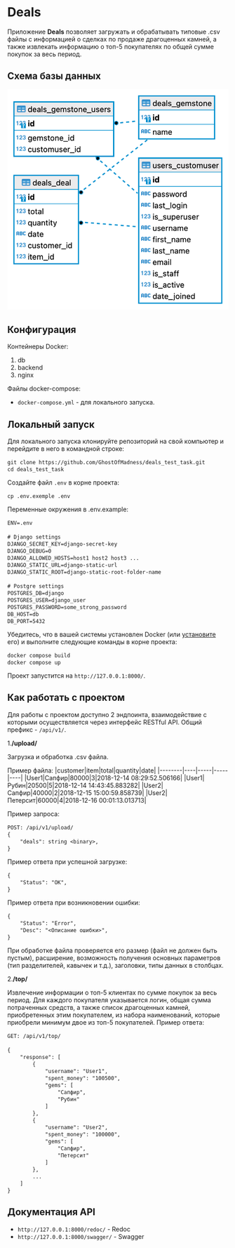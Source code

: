 # Deals

Приложение **Deals** позволяет загружать и обрабатывать типовые .csv файлы с информацией о сделках по продаже драгоценных камней, а также извлекать информацию о топ-5 покупателях по общей сумме покупок за весь период.

## Схема базы данных
![Схема базы данных](db_schema.png)

## Конфигурация

Контейнеры Docker:
1. db
2. backend
3. nginx

Файлы docker-compose:
- `docker-compose.yml` - для локального запуска.

## Локальный запуск

Для локального запуска клонируйте репозиторий на свой компьютер и перейдите в него в командной строке:
```shell
git clone https://github.com/GhostOfMadness/deals_test_task.git
cd deals_test_task
```

Создайте файл `.env` в корне проекта:
```shell
cp .env.exemple .env
```

Переменные окружения в .env.example:
```shell
ENV=.env

# Django settings
DJANGO_SECRET_KEY=django-secret-key
DJANGO_DEBUG=0
DJANGO_ALLOWED_HOSTS=host1 host2 host3 ...
DJANGO_STATIC_URL=django-static-url
DJANGO_STATIC_ROOT=django-static-root-folder-name

# Postgre settings
POSTGRES_DB=django
POSTGRES_USER=django_user
POSTGRES_PASSWORD=some_strong_password
DB_HOST=db
DB_PORT=5432
```

Убедитесь, что в вашей системы установлен Docker (или [установите](https://www.docker.com/get-started/) его) и выполните следующие команды в корне проекта:
```shell
docker compose build
docker compose up
```

Проект запустится на `http://127.0.0.1:8000/`.

## Как работать с проектом

Для работы с проектом доступно 2 эндпоинта, взаимодействие с которыми осуществляется через интерфейс RESTful API. Общий префикс - `/api/v1/`.

1.**/upload/**

Загрузка и обработка .csv файла.

Пример файла:
|customer|item|total|quantity|date|
|--------|----|-----|-----|----|
|User1|Сапфир|80000|3|2018-12-14 08:29:52.506166|
|User1|Рубин|20500|5|2018-12-14 14:43:45.883282|
|User2|Сапфир|40000|2|2018-12-15 15:00:59.858739|
|User2|Петерсит|60000|4|2018-12-16 00:01:13.013713|

Пример запроса:
```shell
POST: /api/v1/upload/
{
    "deals": string <binary>,
}
```
Пример ответа при успешной загрузке:
```shell
{
    "Status": "OK",
}
```
Пример ответа при возникновении ошибки:
```shell
{
    "Status": "Error",
    "Desc": "<Описание ошибки>",
}
```
При обработке файла проверяется его размер (файл не должен быть пустым), расширение, возможность получения основных параметров (тип разделителей, кавычек и т.д.), заголовки, типы данных в столбцах.

2.**/top/**

Извлечение информации о топ-5 клиентах по сумме покупок за весь период. Для каждого покупателя указывается логин, общая сумма потраченных средств, а также список драгоценных камней, приобретенных этим покупателем, из набора наименований, которые приобрели минимум двое из топ-5 покупателей.
Пример ответа:
```shell
GET: /api/v1/top/

{
    "response": [
        {
            "username": "User1",
            "spent_money": "100500",
            "gems": [
                "Сапфир",
                "Рубин"
            ]
        },
        {
            "username": "User2",
            "spent_money": "100000",
            "gems": [
                "Сапфир",
                "Петерсит"
            ]
        },
        ...
    ]
}
```

## Документация API
- `http://127.0.0.1:8000/redoc/` - Redoc
- `http://127.0.0.1:8000/swagger/` - Swagger